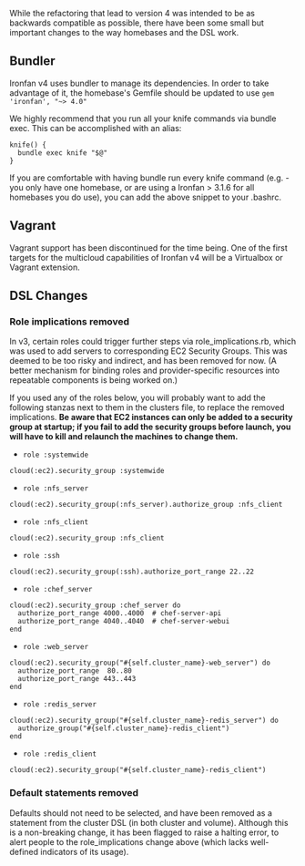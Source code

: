 While the refactoring that lead to version 4 was intended to be as backwards compatible as possible, there have been some small but important changes to the way homebases and the DSL work.

## Bundler
Ironfan v4 uses bundler to manage its dependencies. In order to take advantage of it, the homebase's Gemfile should be updated to use ```gem 'ironfan', "~> 4.0"``` 

We highly recommend that you run all your knife commands via bundle exec. This can be accomplished with an alias:
```
knife() {
  bundle exec knife "$@"
}
```

If you are comfortable with having bundle run every knife command (e.g. - you only have one homebase, or are using a Ironfan > 3.1.6 for all homebases you do use), you can add the above snippet to your .bashrc.

## Vagrant
Vagrant support has been discontinued for the time being. One of the first targets for the multicloud capabilities of Ironfan v4 will be a Virtualbox or Vagrant extension.

## DSL Changes
### Role implications removed
In v3, certain roles could trigger further steps via role_implications.rb, which was used to add servers to corresponding EC2 Security Groups. This was deemed to be too risky and indirect, and has been removed for now. (A better mechanism for binding roles and provider-specific resources into repeatable components is being worked on.)

If you used any of the roles below, you will probably want to add the following stanzas next to them in the clusters file, to replace the removed implications. **Be aware that EC2 instances can only be added to a security group at startup; if you fail to add the security groups before launch, you will have to kill and relaunch the machines to change them.**

* `role :systemwide`
```
cloud(:ec2).security_group :systemwide
```
* `role :nfs_server`
```
cloud(:ec2).security_group(:nfs_server).authorize_group :nfs_client
```
* `role :nfs_client`
```
cloud(:ec2).security_group :nfs_client
```
* `role :ssh`
```
cloud(:ec2).security_group(:ssh).authorize_port_range 22..22
```
* `role :chef_server`
```
cloud(:ec2).security_group :chef_server do
  authorize_port_range 4000..4000  # chef-server-api
  authorize_port_range 4040..4040  # chef-server-webui
end
```
* `role :web_server`
```
cloud(:ec2).security_group("#{self.cluster_name}-web_server") do
  authorize_port_range  80..80
  authorize_port_range 443..443
end
```
* `role :redis_server`
```
cloud(:ec2).security_group("#{self.cluster_name}-redis_server") do
  authorize_group("#{self.cluster_name}-redis_client")
end
```
* `role :redis_client`
```
cloud(:ec2).security_group("#{self.cluster_name}-redis_client")
```

### Default statements removed
Defaults should not need to be selected, and have been removed as a statement from the cluster DSL (in both cluster and volume). Although this is a non-breaking change, it has been flagged to raise a halting error, to alert people to the role_implications change above (which lacks well-defined indicators of its usage).